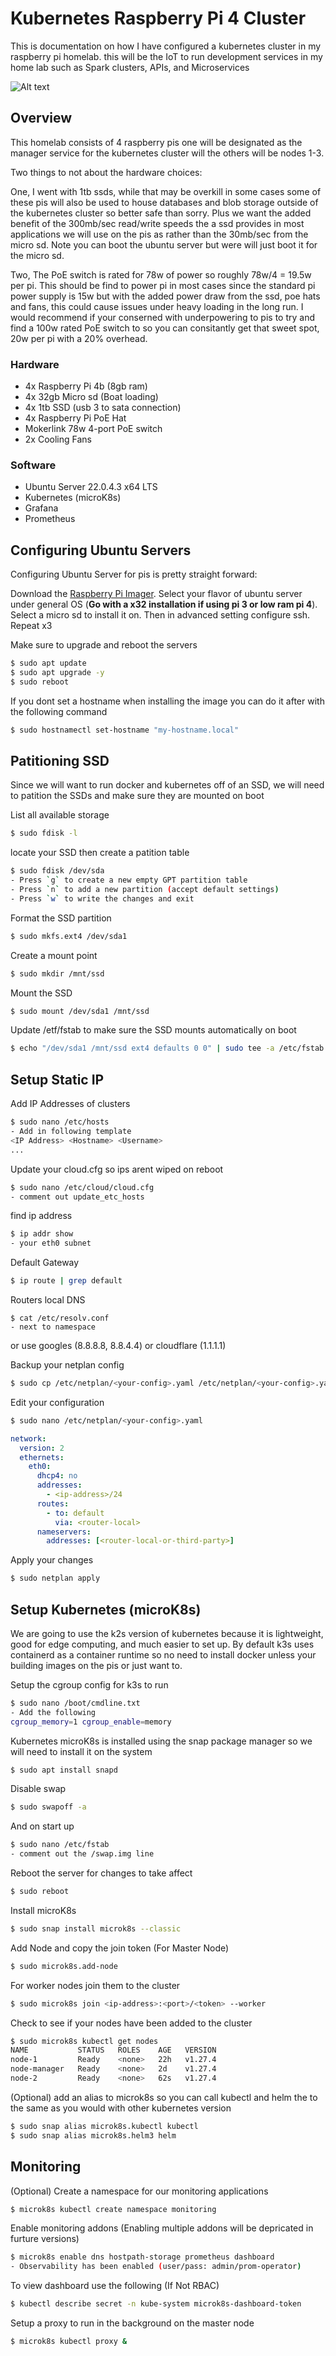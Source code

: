 # Kubernetes Raspberry Pi 4 Cluster

This is documentation on how I have configured a kubernetes cluster in my raspberry pi homelab. this will be the IoT to run development services in my home lab such as Spark clusters, APIs, and Microservices

![Alt text](image.png)

## Overview

This homelab consists of 4 raspberry pis one will be designated as the manager service for the kubernetes cluster will the others will be nodes 1-3.

Two things to not about the hardware choices:

One, I went with 1tb ssds, while that may be overkill in some cases some of these pis will also be used to house databases and blob storage outside of the kubernetes cluster so better safe than sorry. Plus we want the added benefit of the 300mb/sec read/write speeds the a ssd provides in most applications we will use on the pis as rather than the 30mb/sec from the micro sd. Note you can boot the ubuntu server but were will just boot it for the micro sd.

Two, The PoE switch is rated for 78w of power so roughly 78w/4 = 19.5w per pi. This should be find to power pi in most cases since the standard pi power supply is 15w but with the added power draw from the ssd, poe hats and fans, this could cause issues under heavy loading in the long run. I would recommend if your conserned with underpowering to pis to try and find a 100w rated PoE switch to so you can consitantly get that sweet spot, 20w per pi with a 20% overhead.

### Hardware

- 4x Raspberry Pi 4b (8gb ram)
- 4x 32gb Micro sd (Boat loading)
- 4x 1tb SSD (usb 3 to sata connection)
- 4x Raspberry Pi PoE Hat
- Mokerlink 78w 4-port PoE switch
- 2x Cooling Fans

### Software

- Ubuntu Server 22.0.4.3 x64 LTS
- Kubernetes (microK8s)
- Grafana
- Prometheus

## Configuring Ubuntu Servers

Configuring Ubuntu Server for pis is pretty straight forward:

Download the [Raspberry Pi Imager](https://www.raspberrypi.com/software/). Select your flavor of ubuntu server under general OS
(**Go with a x32 installation if using pi 3 or low ram pi 4**). Select a micro sd to install it on. Then in advanced setting configure ssh. Repeat x3

Make sure to upgrade and reboot the servers

```bash
$ sudo apt update
$ sudo apt upgrade -y
$ sudo reboot
```

If you dont set a hostname when installing the image you can do it after with the following command

```bash
$ sudo hostnamectl set-hostname "my-hostname.local"
```

## Patitioning SSD

Since we will want to run docker and kubernetes off of an SSD, we will need to patition the SSDs and make sure they are mounted on boot

List all available storage

```bash
$ sudo fdisk -l
```

locate your SSD then create a patition table

```bash
$ sudo fdisk /dev/sda
- Press `g` to create a new empty GPT partition table
- Press `n` to add a new partition (accept default settings)
- Press `w` to write the changes and exit
```

Format the SSD partition

```bash
$ sudo mkfs.ext4 /dev/sda1
```

Create a mount point

```bash
$ sudo mkdir /mnt/ssd
```

Mount the SSD

```bash
$ sudo mount /dev/sda1 /mnt/ssd
```

Update /etf/fstab to make sure the SSD mounts automatically on boot

```bash
$ echo "/dev/sda1 /mnt/ssd ext4 defaults 0 0" | sudo tee -a /etc/fstab
```

## Setup Static IP

Add IP Addresses of clusters

```bash
$ sudo nano /etc/hosts
- Add in following template
<IP Address> <Hostname> <Username>
...
```

Update your cloud.cfg so ips arent wiped on reboot

```bash
$ sudo nano /etc/cloud/cloud.cfg
- comment out update_etc_hosts
```

find ip address

```bash
$ ip addr show
- your eth0 subnet
```

Default Gateway

```bash
$ ip route | grep default
```

Routers local DNS

```
$ cat /etc/resolv.conf
- next to namespace
```

or use googles (8.8.8.8, 8.8.4.4) or cloudflare (1.1.1.1)

Backup your netplan config

```bash
$ sudo cp /etc/netplan/<your-config>.yaml /etc/netplan/<your-config>.yaml.backup
```

Edit your configuration

```bash
$ sudo nano /etc/netplan/<your-config>.yaml
```

```yml
network:
  version: 2
  ethernets:
    eth0:
      dhcp4: no
      addresses:
        - <ip-address>/24
      routes:
        - to: default
          via: <router-local>
      nameservers:
        addresses: [<router-local-or-third-party>]
```

Apply your changes

```bash
$ sudo netplan apply
```

## Setup Kubernetes (microK8s)

We are going to use the k2s version of kubernetes because it is lightweight, good for edge computing, and much easier to set up. By default k3s uses containerd as a container runtime so no need to install docker unless your building images on the pis or just want to.

Setup the cgroup config for k3s to run

```bash
$ sudo nano /boot/cmdline.txt
- Add the following
cgroup_memory=1 cgroup_enable=memory
```

Kubernetes microK8s is installed using the snap package manager so we will need to install it on the system

```bash
$ sudo apt install snapd
```

Disable swap

```bash
$ sudo swapoff -a
```

And on start up

```bash
$ sudo nano /etc/fstab
- comment out the /swap.img line
```

Reboot the server for changes to take affect

```bash
$ sudo reboot
```

Install microK8s

```bash
$ sudo snap install microk8s --classic
```

Add Node and copy the join token (For Master Node)

```bash
$ sudo microk8s.add-node
```

For worker nodes join them to the cluster

```bash
$ sudo microk8s join <ip-address>:<port>/<token> --worker
```

Check to see if your nodes have been added to the cluster

```bash
$ sudo microk8s kubectl get nodes
NAME           STATUS   ROLES    AGE   VERSION
node-1         Ready    <none>   22h   v1.27.4
node-manager   Ready    <none>   2d    v1.27.4
node-2         Ready    <none>   62s   v1.27.4
```

(Optional) add an alias to microk8s so you can call kubectl and helm the to the same as you would with other kubernetes version

```bash
$ sudo snap alias microk8s.kubectl kubectl
$ sudo snap alias microk8s.helm3 helm
```

## Monitoring

(Optional) Create a namespace for our monitoring applications

```bash
$ microk8s kubectl create namespace monitoring
```

Enable monitoring addons
(Enabling multiple addons will be depricated in furture versions)

```bash
$ microk8s enable dns hostpath-storage prometheus dashboard
- Observability has been enabled (user/pass: admin/prom-operator)
```

To view dashboard use the following (If Not RBAC)

```bash
$ kubectl describe secret -n kube-system microk8s-dashboard-token
```

Setup a proxy to run in the background on the master node

```bash
$ microk8s kubectl proxy &
```
